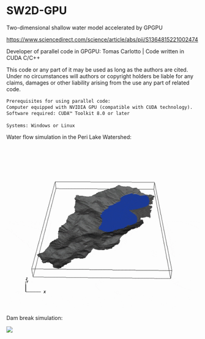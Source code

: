 # SW2D-GPU 
Two-dimensional shallow water model accelerated by GPGPU

https://www.sciencedirect.com/science/article/abs/pii/S1364815221002474

Developer of parallel code in GPGPU: Tomas Carlotto          | Code written in CUDA C/C++

This code or any part of it may be used as long as the authors are cited.
Under no circumstances will authors or copyright holders be liable for any claims,
damages or other liability arising from the use any part of related code.


    Prerequisites for using parallel code:
    Computer equipped with NVIDIA GPU (compatible with CUDA technology).
    Software required: CUDA™ Toolkit 8.0 or later 
                  
    Systems: Windows or Linux
         

Water flow simulation in the Peri Lake Watershed:

![](Peri_Lake_Experimental_Catchment.gif) 

Dam break simulation:

![](dam_break.gif)
